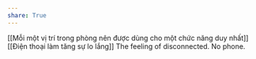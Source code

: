 ```yaml
---
share: True
---
```

[[Mỗi một vị trí trong phòng nên được dùng cho một chức năng duy nhất]] 
[[Điện thoại làm tăng sự lo lắng]]
The feeling of disconnected. No phone.
